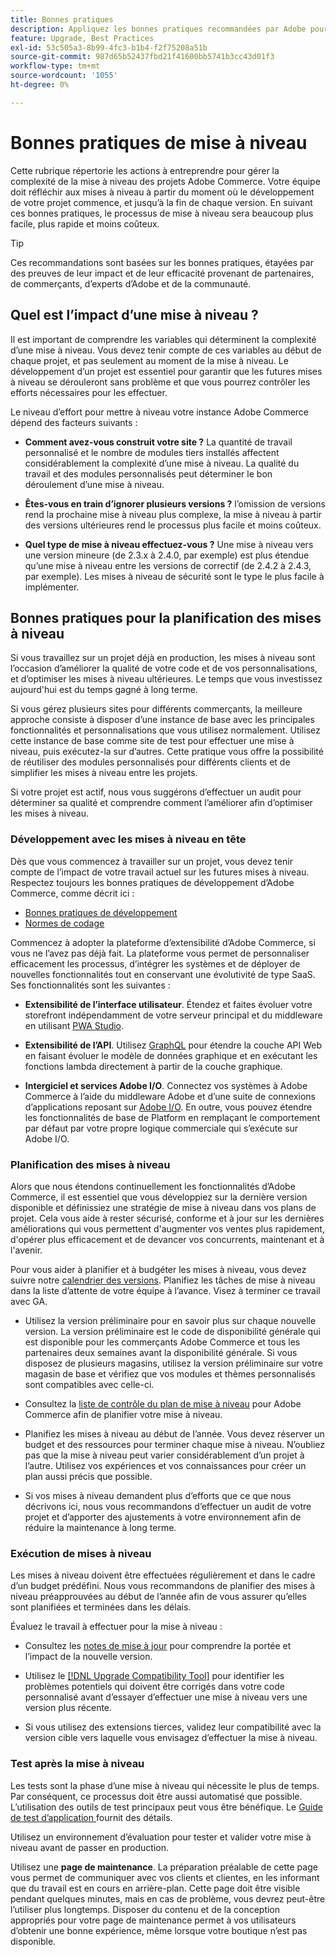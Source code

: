```yaml
---
title: Bonnes pratiques
description: Appliquez les bonnes pratiques recommandées par Adobe pour gérer le processus de mise à niveau de vos projets Adobe Commerce.
feature: Upgrade, Best Practices
exl-id: 53c505a3-8b99-4fc3-b1b4-f2f75208a51b
source-git-commit: 987d65b52437fbd21f41600bb5741b3cc43d01f3
workflow-type: tm+mt
source-wordcount: '1055'
ht-degree: 0%

---
```


# Bonnes pratiques de mise à niveau

Cette rubrique répertorie les actions à entreprendre pour gérer la complexité de la mise à niveau des projets Adobe Commerce. Votre équipe doit réfléchir aux mises à niveau à partir du moment où le développement de votre projet commence, et jusqu’à la fin de chaque version. En suivant ces bonnes pratiques, le processus de mise à niveau sera beaucoup plus facile, plus rapide et moins coûteux.

>[!TIP]
>
>Ces recommandations sont basées sur les bonnes pratiques, étayées par des preuves de leur impact et de leur efficacité provenant de partenaires, de commerçants, d’experts d’Adobe et de la communauté.

## Quel est l’impact d’une mise à niveau ?

Il est important de comprendre les variables qui déterminent la complexité d’une mise à niveau. Vous devez tenir compte de ces variables au début de chaque projet, et pas seulement au moment de la mise à niveau. Le développement d’un projet est essentiel pour garantir que les futures mises à niveau se dérouleront sans problème et que vous pourrez contrôler les efforts nécessaires pour les effectuer.

Le niveau d’effort pour mettre à niveau votre instance Adobe Commerce dépend des facteurs suivants :

- **Comment avez-vous construit votre site ?** La quantité de travail personnalisé et le nombre de modules tiers installés affectent considérablement la complexité d’une mise à niveau. La qualité du travail et des modules personnalisés peut déterminer le bon déroulement d’une mise à niveau.

- **Êtes-vous en train d’ignorer plusieurs versions ?** l’omission de versions rend la prochaine mise à niveau plus complexe, la mise à niveau à partir des versions ultérieures rend le processus plus facile et moins coûteux.

- **Quel type de mise à niveau effectuez-vous ?** Une mise à niveau vers une version mineure (de 2.3.x à 2.4.0, par exemple) est plus étendue qu’une mise à niveau entre les versions de correctif (de 2.4.2 à 2.4.3, par exemple). Les mises à niveau de sécurité sont le type le plus facile à implémenter.

## Bonnes pratiques pour la planification des mises à niveau

Si vous travaillez sur un projet déjà en production, les mises à niveau sont l’occasion d’améliorer la qualité de votre code et de vos personnalisations, et d’optimiser les mises à niveau ultérieures. Le temps que vous investissez aujourd&#39;hui est du temps gagné à long terme.

Si vous gérez plusieurs sites pour différents commerçants, la meilleure approche consiste à disposer d’une instance de base avec les principales fonctionnalités et personnalisations que vous utilisez normalement. Utilisez cette instance de base comme site de test pour effectuer une mise à niveau, puis exécutez-la sur d’autres. Cette pratique vous offre la possibilité de réutiliser des modules personnalisés pour différents clients et de simplifier les mises à niveau entre les projets.

Si votre projet est actif, nous vous suggérons d’effectuer un audit pour déterminer sa qualité et comprendre comment l’améliorer afin d’optimiser les mises à niveau.

### Développement avec les mises à niveau en tête

Dès que vous commencez à travailler sur un projet, vous devez tenir compte de l’impact de votre travail actuel sur les futures mises à niveau. Respectez toujours les bonnes pratiques de développement d’Adobe Commerce, comme décrit ici :

- [ Bonnes pratiques de développement ](https://developer.adobe.com/commerce/php/best-practices/)
- [Normes de codage](https://developer.adobe.com/commerce/php/coding-standards/)

Commencez à adopter la plateforme d’extensibilité d’Adobe Commerce, si vous ne l’avez pas déjà fait. La plateforme vous permet de personnaliser efficacement les processus, d’intégrer les systèmes et de déployer de nouvelles fonctionnalités tout en conservant une évolutivité de type SaaS. Ses fonctionnalités sont les suivantes :

- **Extensibilité de l’interface utilisateur**. Étendez et faites évoluer votre storefront indépendamment de votre serveur principal et du middleware en utilisant [PWA Studio](https://developer.adobe.com/commerce/pwa-studio/).

- **Extensibilité de l’API**. Utilisez [GraphQL](https://developer.adobe.com/commerce/webapi/graphql/index.html) pour étendre la couche API Web en faisant évoluer le modèle de données graphique et en exécutant les fonctions lambda directement à partir de la couche graphique.

- **Intergiciel et services Adobe I/O**. Connectez vos systèmes à Adobe Commerce à l’aide du middleware Adobe et d’une suite de connexions d’applications reposant sur [Adobe I/O](https://www.adobe.io/). En outre, vous pouvez étendre les fonctionnalités de base de Platform en remplaçant le comportement par défaut par votre propre logique commerciale qui s’exécute sur Adobe I/O.

### Planification des mises à niveau

Alors que nous étendons continuellement les fonctionnalités d’Adobe Commerce, il est essentiel que vous développiez sur la dernière version disponible et définissiez une stratégie de mise à niveau dans vos plans de projet. Cela vous aide à rester sécurisé, conforme et à jour sur les dernières améliorations qui vous permettent d&#39;augmenter vos ventes plus rapidement, d&#39;opérer plus efficacement et de devancer vos concurrents, maintenant et à l&#39;avenir.

Pour vous aider à planifier et à budgéter les mises à niveau, vous devez suivre notre [calendrier des versions](https://experienceleague.adobe.com/en/docs/commerce-operations/release/planning/schedule). Planifiez les tâches de mise à niveau dans la liste d’attente de votre équipe à l’avance. Visez à terminer ce travail avec GA.

- Utilisez la version préliminaire pour en savoir plus sur chaque nouvelle version. La version préliminaire est le code de disponibilité générale qui est disponible pour les commerçants Adobe Commerce et tous les partenaires deux semaines avant la disponibilité générale. Si vous disposez de plusieurs magasins, utilisez la version préliminaire sur votre magasin de base et vérifiez que vos modules et thèmes personnalisés sont compatibles avec celle-ci.

- Consultez la [liste de contrôle du plan de mise à niveau](https://support.magento.com/hc/en-us/articles/360057968951) pour Adobe Commerce afin de planifier votre mise à niveau.

- Planifiez les mises à niveau au début de l’année. Vous devez réserver un budget et des ressources pour terminer chaque mise à niveau. N’oubliez pas que la mise à niveau peut varier considérablement d’un projet à l’autre. Utilisez vos expériences et vos connaissances pour créer un plan aussi précis que possible.

- Si vos mises à niveau demandent plus d’efforts que ce que nous décrivons ici, nous vous recommandons d’effectuer un audit de votre projet et d’apporter des ajustements à votre environnement afin de réduire la maintenance à long terme.

### Exécution de mises à niveau

Les mises à niveau doivent être effectuées régulièrement et dans le cadre d’un budget prédéfini. Nous vous recommandons de planifier des mises à niveau préapprouvées au début de l’année afin de vous assurer qu’elles sont planifiées et terminées dans les délais.

Évaluez le travail à effectuer pour la mise à niveau :

- Consultez les [notes de mise à jour](https://experienceleague.adobe.com/en/docs/commerce-operations/release/notes/overview) pour comprendre la portée et l’impact de la nouvelle version.

- Utilisez le [[!DNL Upgrade Compatibility Tool]](../upgrade-compatibility-tool/overview.md) pour identifier les problèmes potentiels qui doivent être corrigés dans votre code personnalisé avant d’essayer d’effectuer une mise à niveau vers une version plus récente.

- Si vous utilisez des extensions tierces, validez leur compatibilité avec la version cible vers laquelle vous envisagez d’effectuer la mise à niveau.

### Test après la mise à niveau

Les tests sont la phase d’une mise à niveau qui nécessite le plus de temps. Par conséquent, ce processus doit être aussi automatisé que possible. L’utilisation des outils de test principaux peut vous être bénéfique. Le [ Guide de test d’application ](https://developer.adobe.com/commerce/testing/guide/) fournit des détails.

Utilisez un environnement d’évaluation pour tester et valider votre mise à niveau avant de passer en production.

Utilisez une **page de maintenance**. La préparation préalable de cette page vous permet de communiquer avec vos clients et clientes, en les informant que du travail est en cours en arrière-plan. Cette page doit être visible pendant quelques minutes, mais en cas de problème, vous devrez peut-être l’utiliser plus longtemps. Disposer du contenu et de la conception appropriés pour votre page de maintenance permet à vos utilisateurs d’obtenir une bonne expérience, même lorsque votre boutique n’est pas disponible.
